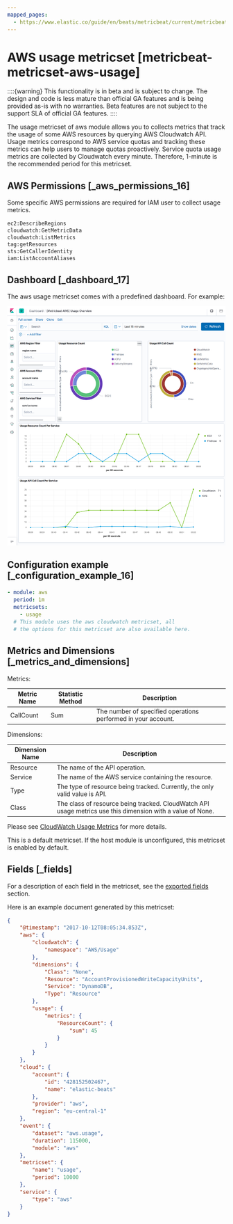 ```yaml
---
mapped_pages:
  - https://www.elastic.co/guide/en/beats/metricbeat/current/metricbeat-metricset-aws-usage.html
---
```


<!-- This file is generated! See scripts/mage/docs_collector.go -->

# AWS usage metricset [metricbeat-metricset-aws-usage]

::::{warning}
This functionality is in beta and is subject to change. The design and code is less mature than official GA features and is being provided as-is with no warranties. Beta features are not subject to the support SLA of official GA features.
::::


The usage metricset of aws module allows you to collects metrics that track the usage of some AWS resources by querying AWS Cloudwatch API. Usage metrics correspond to AWS service quotas and tracking these metrics can help users to manage quotas proactively. Service quota usage metrics are collected by Cloudwatch every minute. Therefore, 1-minute is the recommended period for this metricset.


## AWS Permissions [_aws_permissions_16]

Some specific AWS permissions are required for IAM user to collect usage metrics.

```
ec2:DescribeRegions
cloudwatch:GetMetricData
cloudwatch:ListMetrics
tag:getResources
sts:GetCallerIdentity
iam:ListAccountAliases
```


## Dashboard [_dashboard_17]

The aws usage metricset comes with a predefined dashboard. For example:

![metricbeat aws usage overview](images/metricbeat-aws-usage-overview.png)


## Configuration example [_configuration_example_16]

```yaml
- module: aws
  period: 1m
  metricsets:
    - usage
  # This module uses the aws cloudwatch metricset, all
  # the options for this metricset are also available here.
```


## Metrics and Dimensions [_metrics_and_dimensions]

Metrics:

| Metric Name | Statistic Method | Description |
| --- | --- | --- |
| CallCount | Sum | The number of specified operations performed in your account. |

Dimensions:

| Dimension Name | Description |
| --- | --- |
| Resource | The name of the API operation. |
| Service | The name of the AWS service containing the resource. |
| Type | The type of resource being tracked. Currently, the only valid value is API. |
| Class | The class of resource being tracked. CloudWatch API usage metrics use this dimension with a value of None. |

Please see [CloudWatch Usage Metrics](https://docs.aws.amazon.com/AmazonCloudWatch/latest/monitoring/CloudWatch-Usage-Metrics.html) for more details.

This is a default metricset. If the host module is unconfigured, this metricset is enabled by default.

## Fields [_fields]

For a description of each field in the metricset, see the [exported fields](/reference/metricbeat/exported-fields-aws.md) section.

Here is an example document generated by this metricset:

```json
{
    "@timestamp": "2017-10-12T08:05:34.853Z",
    "aws": {
        "cloudwatch": {
            "namespace": "AWS/Usage"
        },
        "dimensions": {
            "Class": "None",
            "Resource": "AccountProvisionedWriteCapacityUnits",
            "Service": "DynamoDB",
            "Type": "Resource"
        },
        "usage": {
            "metrics": {
                "ResourceCount": {
                    "sum": 45
                }
            }
        }
    },
    "cloud": {
        "account": {
            "id": "428152502467",
            "name": "elastic-beats"
        },
        "provider": "aws",
        "region": "eu-central-1"
    },
    "event": {
        "dataset": "aws.usage",
        "duration": 115000,
        "module": "aws"
    },
    "metricset": {
        "name": "usage",
        "period": 10000
    },
    "service": {
        "type": "aws"
    }
}
```
